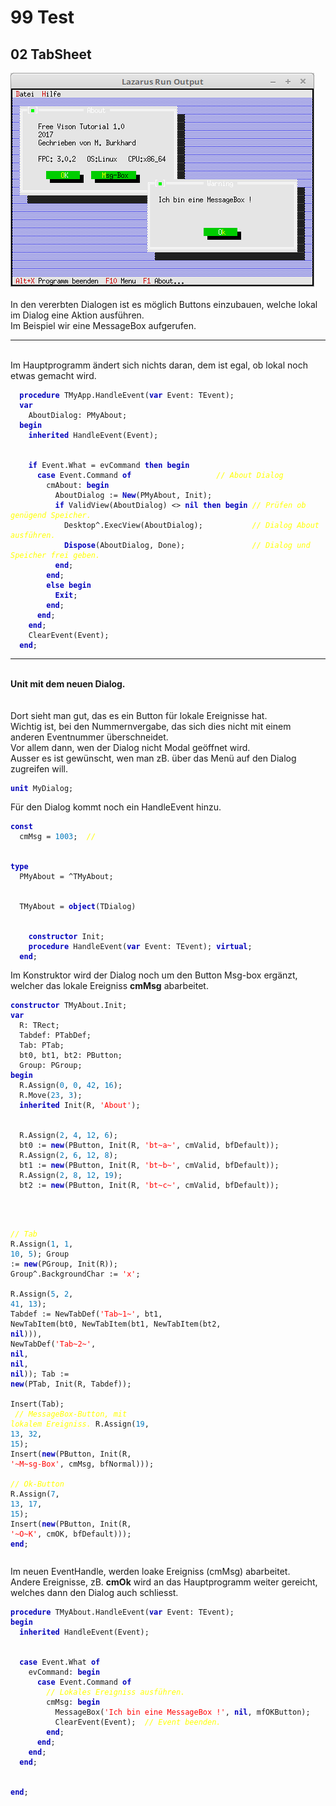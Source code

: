 <html>
    <b><h1>99 Test</h1></b>
    <b><h2>02 TabSheet</h2></b>
<img src="image.png" alt="Selfhtml"><br><br>
In den vererbten Dialogen ist es möglich Buttons einzubauen, welche lokal im Dialog eine Aktion ausführen.<br>
Im Beispiel wir eine MessageBox aufgerufen.<br>
<hr><br>
Im Hauptprogramm ändert sich nichts daran, dem ist egal, ob lokal noch etwas gemacht wird.<br>
<pre><code>  <b><font color="0000BB">procedure</font></b> TMyApp.HandleEvent(<b><font color="0000BB">var</font></b> Event: TEvent);
  <b><font color="0000BB">var</font></b>
    AboutDialog: PMyAbout;
  <b><font color="0000BB">begin</font></b>
    <b><font color="0000BB">inherited</font></b> HandleEvent(Event);
<br>
    <b><font color="0000BB">if</font></b> Event.What = evCommand <b><font color="0000BB">then</font></b> <b><font color="0000BB">begin</font></b>
      <b><font color="0000BB">case</font></b> Event.Command <b><font color="0000BB">of</font></b>                   <i><font color="#FFFF00">// About Dialog</font></i>
        cmAbout: <b><font color="0000BB">begin</font></b>
          AboutDialog := <b><font color="0000BB">New</font></b>(PMyAbout, Init);
          <b><font color="0000BB">if</font></b> ValidView(AboutDialog) <> <b><font color="0000BB">nil</font></b> <b><font color="0000BB">then</font></b> <b><font color="0000BB">begin</font></b> <i><font color="#FFFF00">// Prüfen ob genügend Speicher.</font></i>
            Desktop^.ExecView(AboutDialog);           <i><font color="#FFFF00">// Dialog About ausführen.</font></i>
            <b><font color="0000BB">Dispose</font></b>(AboutDialog, Done);               <i><font color="#FFFF00">// Dialog und Speicher frei geben.</font></i>
          <b><font color="0000BB">end</font></b>;
        <b><font color="0000BB">end</font></b>;
        <b><font color="0000BB">else</font></b> <b><font color="0000BB">begin</font></b>
          <b><font color="0000BB">Exit</font></b>;
        <b><font color="0000BB">end</font></b>;
      <b><font color="0000BB">end</font></b>;
    <b><font color="0000BB">end</font></b>;
    ClearEvent(Event);
  <b><font color="0000BB">end</font></b>;</code></pre>
<hr><br>
<b>Unit mit dem neuen Dialog.</b><br>
<br><br>
Dort sieht man gut, das es ein Button für lokale Ereignisse hat.<br>
Wichtig ist, bei den Nummernvergabe, das sich dies nicht mit einem anderen Eventnummer überschneidet.<br>
Vor allem dann, wen der Dialog nicht Modal geöffnet wird.<br>
Ausser es ist gewünscht, wen man zB. über das Menü auf den Dialog zugreifen will.<br>
<pre><code><b><font color="0000BB">unit</font></b> MyDialog;
</code></pre>
Für den Dialog kommt noch ein HandleEvent hinzu.<br>
<pre><code><b><font color="0000BB">const</font></b>
  cmMsg = <font color="#0077BB">1003</font>;  <i><font color="#FFFF00">//</font></i>
<br>
<b><font color="0000BB">type</font></b>
  PMyAbout = ^TMyAbout;
<br>
  TMyAbout = <b><font color="0000BB">object</font></b>(TDialog)
<br>
    <b><font color="0000BB">constructor</font></b> Init;
    <b><font color="0000BB">procedure</font></b> HandleEvent(<b><font color="0000BB">var</font></b> Event: TEvent); <b><font color="0000BB">virtual</font></b>;
  <b><font color="0000BB">end</font></b>;
</code></pre>
Im Konstruktor wird der Dialog noch um den Button Msg-box ergänzt, welcher das lokale Ereigniss <b>cmMsg</b> abarbeitet.<br>
<pre><code><b><font color="0000BB">constructor</font></b> TMyAbout.Init;
<b><font color="0000BB">var</font></b>
  R: TRect;
  Tabdef: PTabDef;
  Tab: PTab;
  bt0, bt1, bt2: PButton;
  Group: PGroup;
<b><font color="0000BB">begin</font></b>
  R.Assign(<font color="#0077BB">0</font>, <font color="#0077BB">0</font>, <font color="#0077BB">42</font>, <font color="#0077BB">16</font>);
  R.Move(<font color="#0077BB">23</font>, <font color="#0077BB">3</font>);
  <b><font color="0000BB">inherited</font></b> Init(R, <font color="#FF0000">'About'</font>);
<br>
  R.Assign(<font color="#0077BB">2</font>, <font color="#0077BB">4</font>, <font color="#0077BB">12</font>, <font color="#0077BB">6</font>);
  bt0 := <b><font color="0000BB">new</font></b>(PButton, Init(R, <font color="#FF0000">'bt~a~'</font>, cmValid, bfDefault));
  R.Assign(<font color="#0077BB">2</font>, <font color="#0077BB">6</font>, <font color="#0077BB">12</font>, <font color="#0077BB">8</font>);
  bt1 := <b><font color="0000BB">new</font></b>(PButton, Init(R, <font color="#FF0000">'bt~b~'</font>, cmValid, bfDefault));
  R.Assign(<font color="#0077BB">2</font>, <font color="#0077BB">8</font>, <font color="#0077BB">12</font>, <font color="#0077BB">19</font>);
  bt2 := <b><font color="0000BB">new</font></b>(PButton, Init(R, <font color="#FF0000">'bt~c~'</font>, cmValid, bfDefault));
<br>

  <i><font color="#FFFF00">// Tab</font></i>
  R.Assign(<font color="#0077BB">1</font>, <font color="#0077BB">1</font>, <font color="#0077BB">10</font>, <font color="#0077BB">5</font>);
  Group := <b><font color="0000BB">new</font></b>(PGroup, Init(R));
  Group^.BackgroundChar := <font color="#FF0000">'x'</font>;
<br>
  R.Assign(<font color="#0077BB">5</font>, <font color="#0077BB">2</font>, <font color="#0077BB">41</font>, <font color="#0077BB">13</font>);
  Tabdef := NewTabDef(<font color="#FF0000">'Tab~1~'</font>, bt1, NewTabItem(bt0, NewTabItem(bt1, NewTabItem(bt2, <b><font color="0000BB">nil</font></b>))), NewTabDef(<font color="#FF0000">'Tab~2~'</font>, <b><font color="0000BB">nil</font></b>, <b><font color="0000BB">nil</font></b>, <b><font color="0000BB">nil</font></b>));
  Tab := <b><font color="0000BB">new</font></b>(PTab, Init(R, Tabdef));
<br>
  Insert(Tab);
<br>
  <i><font color="#FFFF00">// MessageBox-Button, mit lokalem Ereigniss.</font></i>
  R.Assign(<font color="#0077BB">19</font>, <font color="#0077BB">13</font>, <font color="#0077BB">32</font>, <font color="#0077BB">15</font>);
  Insert(<b><font color="0000BB">new</font></b>(PButton, Init(R, <font color="#FF0000">'~M~sg-Box'</font>, cmMsg, bfNormal)));
<br>
  <i><font color="#FFFF00">// Ok-Button</font></i>
  R.Assign(<font color="#0077BB">7</font>, <font color="#0077BB">13</font>, <font color="#0077BB">17</font>, <font color="#0077BB">15</font>);
  Insert(<b><font color="0000BB">new</font></b>(PButton, Init(R, <font color="#FF0000">'~O~K'</font>, cmOK, bfDefault)));
<b><font color="0000BB">end</font></b>;
</code></pre>
Im neuen EventHandle, werden loake Ereigniss (cmMsg) abarbeitet.<br>
Andere Ereignisse, zB. <b>cmOk</b> wird an das Hauptprogramm weiter gereicht, welches dann den Dialog auch schliesst.<br>
<pre><code><b><font color="0000BB">procedure</font></b> TMyAbout.HandleEvent(<b><font color="0000BB">var</font></b> Event: TEvent);
<b><font color="0000BB">begin</font></b>
  <b><font color="0000BB">inherited</font></b> HandleEvent(Event);
<br>
  <b><font color="0000BB">case</font></b> Event.What <b><font color="0000BB">of</font></b>
    evCommand: <b><font color="0000BB">begin</font></b>
      <b><font color="0000BB">case</font></b> Event.Command <b><font color="0000BB">of</font></b>
        <i><font color="#FFFF00">// Lokales Ereigniss ausführen.</font></i>
        cmMsg: <b><font color="0000BB">begin</font></b>
          MessageBox(<font color="#FF0000">'Ich bin eine MessageBox !'</font>, <b><font color="0000BB">nil</font></b>, mfOKButton);
          ClearEvent(Event);  <i><font color="#FFFF00">// Event beenden.</font></i>
        <b><font color="0000BB">end</font></b>;
      <b><font color="0000BB">end</font></b>;
    <b><font color="0000BB">end</font></b>;
  <b><font color="0000BB">end</font></b>;
<br>
<b><font color="0000BB">end</font></b>;
</code></pre>
<br>
</html>
